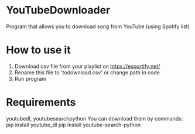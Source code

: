 # YouTubeDownloader
Program that allows you to download song from YouTube (using Spotify list)

# How to use it
1. Download csv file from your playlist on https://exportify.net/
2. Rename this file to 'todownload.csv' or change path in code
3. Run program

# Requirements
youtubedl, youtubesearchpython
You can download them by commands:
pip install youtube_dl
pip install youtube-search-python
